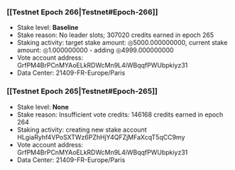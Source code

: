 ### [[Testnet Epoch 266|Testnet#Epoch-266]]
* Stake level: **Baseline**
* Stake reason: No leader slots; 307020 credits earned in epoch 265
* Staking activity: target stake amount: ◎5000.000000000, current stake amount: ◎1.000000000 - adding ◎4999.000000000
* Vote account address: GrfPM4BrPCnMYAoELkRDWcMn9L4iWBqqfPWUbpkiyz31
* Data Center: 21409-FR-Europe/Paris
### [[Testnet Epoch 265|Testnet#Epoch-265]]
* Stake level: **None**
* Stake reason: Insufficient vote credits: 146168 credits earned in epoch 264
* Staking activity: creating new stake account HLgiaRyhf4VPoSXTWz6PZhHjY4QFZjMFaXcqT5qCC9my
* Vote account address: GrfPM4BrPCnMYAoELkRDWcMn9L4iWBqqfPWUbpkiyz31
* Data Center: 21409-FR-Europe/Paris